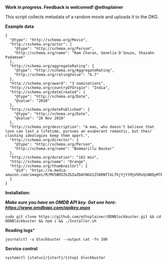 **Work in progress. Feedback is welcomed! @ethsplainer**
</br>

This script collects metadata of a random movie and uploads it to the DKG.

**Example data**
```
{
  "@type": "http://schema.org/Movie",
  "http://schema.org/actor": {
    "@type": "http://schema.org/Person",
    "http://schema.org/name": "Ram Charan, Genelia D'Souza, Shazahn Padamsee"
  },
  "http://schema.org/aggregateRating": {
    "@type": "http://schema.org/AggregateRating",
    "http://schema.org/ratingValue": "6.7"
  },
  "http://schema.org/award": "3 nominations",
  "http://schema.org/countryOfOrigin": "India",
  "http://schema.org/dateCreated": {
    "@type": "http://schema.org/Date",
    "@value": "2010"
  },
  "http://schema.org/datePublished": {
    "@type": "http://schema.org/Date",
    "@value": "26 Nov 2010"
  },
  "http://schema.org/description": "A man, who doesn't believe that love can last a lifetime, pursues an exuberant romantic, but their clashing ideologies keep them apart.",
  "http://schema.org/director": {
    "@type": "http://schema.org/Person",
    "http://schema.org/name": "Bommarillu Baskar"
  },
  "http://schema.org/duration": "162 min",
  "http://schema.org/name": "Orange",
  "http://schema.org/thumbnailUrl": {
    "@id": "https://m.media-amazon.com/images/M/MV5BM2ZkZGIwZDAtNGU1ZS00NTlkLThjYjYtMjU5MzQzNDQyMTBmXkEyXkFqcGdeQXVyODA2ODM3NDQ@._V1_SX300.jpg"
  }
}
```

**Installation:**

***Make sure you have an OMDB API key. Get one here: https://www.omdbapi.com/apikey.aspx***
```
sudo git clone https://github.com/ethsplainer/ODNBlockbuster.git && cd ODNBlockbuster && npm i && ./Installer.sh
```
**Reading logs***
```
journalctl -u blockbuster --output cat -fn 100
```
**Service control**
```
systemctl {status}/{start}/{stop} blockbuster
```
